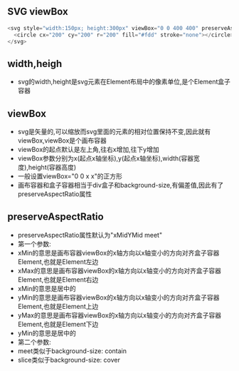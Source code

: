 ## SVG viewBox

```javascript
<svg style="width:150px; height:300px" viewBox="0 0 400 400" preserveAspectRatio="xMidYMid meet">
  <circle cx="200" cy="200" r="200" fill="#fdd" stroke="none"></circle>
</svg>
```

width,heigh
-----------
- svg的width,height是svg元素在Element布局中的像素单位,是个Element盒子容器

viewBox
-----------
- svg是矢量的,可以缩放而svg里面的元素的相对位置保持不变,因此就有viewBox,viewBox是个画布容器
- viewBox的起点默认是左上角,往右x增加,往下y增加
- viewBox参数分别为x(起点x轴坐标),y(起点x轴坐标),width(容器宽度),height(容器高度)
- 一般设置viewBox="0 0 x x"的正方形
- 画布容器和盒子容器相当于div盒子和background-size,有偏差值,因此有了preserveAspectRatio属性

preserveAspectRatio
-----------
- preserveAspectRatio属性默认为"xMidYMid meet"
- 第一个参数:
- xMin的意思是画布容器viewBox的x轴方向以x轴变小的方向对齐盒子容器Element,也就是Element左边
- xMax的意思是画布容器viewBox的x轴方向以x轴变小的方向对齐盒子容器Element,也就是Element右边
- xMin的意思是居中的
- yMin的意思是画布容器viewBox的x轴方向以x轴变小的方向对齐盒子容器Element,也就是Element上边
- yMax的意思是画布容器viewBox的x轴方向以x轴变小的方向对齐盒子容器Element,也就是Element下边
- yMin的意思是居中的
- 第二个参数:
- meet类似于background-size: contain
- slice类似于background-size: cover

